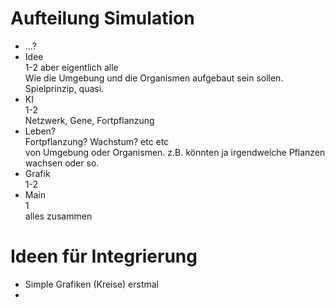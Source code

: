 # Aufteilung Simulation
- ...?
- Idee\
1-2 aber eigentlich alle\
Wie die Umgebung und die Organismen aufgebaut sein sollen. Spielprinzip, quasi.
- KI\
1-2\
Netzwerk, Gene, Fortpflanzung
- Leben?\
Fortpflanzung? Wachstum? etc etc\
von Umgebung oder Organismen. z.B. könnten ja irgendwelche Pflanzen wachsen oder so.
- Grafik\
1-2
- Main\
1\
alles zusammen

# Ideen für Integrierung
- Simple Grafiken (Kreise) erstmal
- 